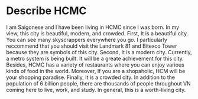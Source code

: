 # Describe HCMC

I am Saigonese and I have been living in HCMC since I was born. In my view, this city is beautiful, modern, and crowded.
First, It is a beautiful city. You can see many skyscrappers everywhere you go. I particularly reccommend that you should visit the Landmark 81 and Bitexco Tower because they are symbols of this city. 
Second, It is a modern city. Currently, a metro system is being built. It will be a greate achievement for this city. Besides, HCMC has a variety of restaurants where you can enjoy various kinds of food in the world. 
Moreover, If you are a shopaholic, HCM will be your shopping paradise. 
Finally, It is a crowded city. In addition to the population of 6 billion people, there are thousands of people throughout VN coming here to live, work, and study. In general, this is a worth-living city.
